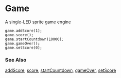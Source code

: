 # Game

A single-LED sprite game engine

```cards
game.addScore(1);
game.score();
game.startCountdown(10000);
game.gameOver();
game.setScore(0);
```

### See Also

[addScore](/reference/game/change-score-by), [score](/reference/game/score), [startCountdown](/reference/game/start-countdown), [gameOver](/reference/game/game-over), [setScore](/reference/game/set-score)
